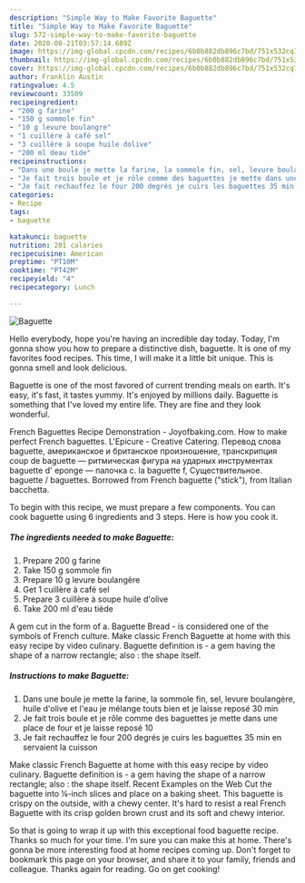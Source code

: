 ```yaml
---
description: "Simple Way to Make Favorite Baguette"
title: "Simple Way to Make Favorite Baguette"
slug: 572-simple-way-to-make-favorite-baguette
date: 2020-08-21T03:57:14.689Z
image: https://img-global.cpcdn.com/recipes/6b0b882db896c7bd/751x532cq70/baguette-photo-principale-de-la-recette.jpg
thumbnail: https://img-global.cpcdn.com/recipes/6b0b882db896c7bd/751x532cq70/baguette-photo-principale-de-la-recette.jpg
cover: https://img-global.cpcdn.com/recipes/6b0b882db896c7bd/751x532cq70/baguette-photo-principale-de-la-recette.jpg
author: Franklin Austin
ratingvalue: 4.5
reviewcount: 33509
recipeingredient:
- "200 g farine"
- "150 g sommole fin"
- "10 g levure boulangre"
- "1 cuillère à café sel"
- "3 cuillère à soupe huile dolive"
- "200 ml deau tide"
recipeinstructions:
- "Dans une boule je mette la farine, la sommole fin, sel, levure boulangère, huile d&#39;olive et l&#39;eau je mélange touts bien et je laisse reposé 30 min"
- "Je fait trois boule et je rôle comme des baguettes je mette dans une place de four et je laisse reposé 10"
- "Je fait rechauffez le four 200 degrés je cuirs les baguettes 35 min en servaient la cuisson"
categories:
- Recipe
tags:
- baguette

katakunci: baguette 
nutrition: 201 calories
recipecuisine: American
preptime: "PT10M"
cooktime: "PT42M"
recipeyield: "4"
recipecategory: Lunch

---
```



![Baguette](https://img-global.cpcdn.com/recipes/6b0b882db896c7bd/751x532cq70/baguette-photo-principale-de-la-recette.jpg)

Hello everybody, hope you're having an incredible day today. Today, I'm gonna show you how to prepare a distinctive dish, baguette. It is one of my favorites food recipes. This time, I will make it a little bit unique. This is gonna smell and look delicious.

Baguette is one of the most favored of current trending meals on earth. It's easy, it's fast, it tastes yummy. It's enjoyed by millions daily. Baguette is something that I've loved my entire life. They are fine and they look wonderful.

French Baguettes Recipe Demonstration - Joyofbaking.com. How to make perfect French baguettes. L&#39;Epicure - Creative Catering. Перевод слова baguette, американское и британское произношение, транскрипция coup de baguette — ритмическая фигура на ударных инструментах baguette d&#39; eponge — палочка с. la baguette f, Существительное. baguette / baguettes. Borrowed from French baguette (&#34;stick&#34;), from Italian bacchetta.


To begin with this recipe, we must prepare a few components. You can cook baguette using 6 ingredients and 3 steps. Here is how you cook it.

<!--inarticleads1-->

##### The ingredients needed to make Baguette:

1. Prepare 200 g farine
1. Take 150 g sommole fin
1. Prepare 10 g levure boulangère
1. Get 1 cuillère à café sel
1. Prepare 3 cuillère à soupe huile d&#39;olive
1. Take 200 ml d&#39;eau tiède


A gem cut in the form of a. Baguette Bread - is considered one of the symbols of French culture. Make classic French Baguette at home with this easy recipe by video culinary. Baguette definition is - a gem having the shape of a narrow rectangle; also : the shape itself. 

<!--inarticleads2-->

##### Instructions to make Baguette:

1. Dans une boule je mette la farine, la sommole fin, sel, levure boulangère, huile d&#39;olive et l&#39;eau je mélange touts bien et je laisse reposé 30 min
1. Je fait trois boule et je rôle comme des baguettes je mette dans une place de four et je laisse reposé 10
1. Je fait rechauffez le four 200 degrés je cuirs les baguettes 35 min en servaient la cuisson


Make classic French Baguette at home with this easy recipe by video culinary. Baguette definition is - a gem having the shape of a narrow rectangle; also : the shape itself. Recent Examples on the Web Cut the baguette into ¼-inch slices and place on a baking sheet. This baguette is crispy on the outside, with a chewy center. It&#39;s hard to resist a real French Baguette with its crisp golden brown crust and its soft and chewy interior. 

So that is going to wrap it up with this exceptional food baguette recipe. Thanks so much for your time. I'm sure you can make this at home. There's gonna be more interesting food at home recipes coming up. Don't forget to bookmark this page on your browser, and share it to your family, friends and colleague. Thanks again for reading. Go on get cooking!
